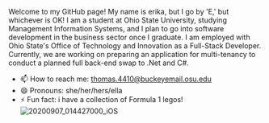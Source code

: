 Welcome to my GitHub page! My name is erika, but I go by 'E,' but whichever is OK! I am a student at Ohio State University, studying Management Information Systems, and I plan to go into software development in the business sector once I graduate. I am employed with Ohio State's Office of Technology and Innovation as a Full-Stack Developer. Currently, we are working on preparing an application for multi-tenancy to conduct a planned full back-end swap to .Net and C#. 

- 📫 How to reach me: thomas.4410@buckeyemail.osu.edu
- 😄 Pronouns: she/her/hers/ella
- ⚡ Fun fact: i have a collection of Formula 1 legos!
![20200907_014427000_iOS](https://github.com/user-attachments/assets/a54812be-2257-4804-866c-3fceb3230c59)
